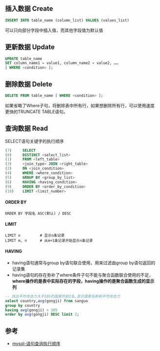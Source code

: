 ## 插入数据 Create

```sql
INSERT INTO table_name (column_list) VALUES (values_list)
```
可以只向部分字段中插入值，而其他字段值为默认值

## 更新数据 Update

```sql
UPDATE table_name
SET column_name1 = value1, column_name2 = value2, ……
[ WHERE <condition> ];
```

## 删除数据 Delete

```sql
DELETE FROM table_name [ WHERE <condition> ];
```
如果省略了Where子句，将删除表中所有行，如果想删除所有行，可以使用速度更快的TRUNCATE TABLE语句。

## 查询数据 Read

SELECT语句关键字的执行顺序
```sql
(7)     SELECT 
(8)     DISTINCT <select_list>
(1)     FROM <left_table>
(3)     <join_type> JOIN <right_table>
(2)     ON <join_condition>
(4)     WHERE <where_condition>
(5)     GROUP BY <group_by_list>
(6)     HAVING <having_condition>
(9)     ORDER BY <order_by_condition>
(10)    LIMIT <limit_number>
```

#### ORDER BY
```
ORDER BY 字段名 ASC(默认) / DESC
```

#### LIMIT
```
LIMIT n         # 显示n条记录
LIMIT m, n      # 从m+1条记录开始显示n条记录
```

#### HAVING
- having语句通常与group by语句联合使用，用来过滤由group by语句返回的记录集
- having语句的存在弥补了where条件子句不能与聚合函数联合使用的不足，**where操作的是表中实际存在的字段，having操作的是聚合函数生成的显示列**

```sql
-- 找出平均攻击力大于105的国家的前2名,显示国家名称和平均攻击力
select country,avg(gongji) from sanguo
group by country
having avg(gongji) > 105
order by avg(gongji) DESC limit 2;
```

## 参考
- [mysql-语句查询执行顺序](https://www.cnblogs.com/52forjie/p/7825613.html)